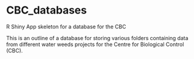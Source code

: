 # CBC_databases
R Shiny App skeleton for a database for the CBC

This is an outline of a database for storing various folders containing data from different water weeds projects for the Centre for Biological Control (CBC).
